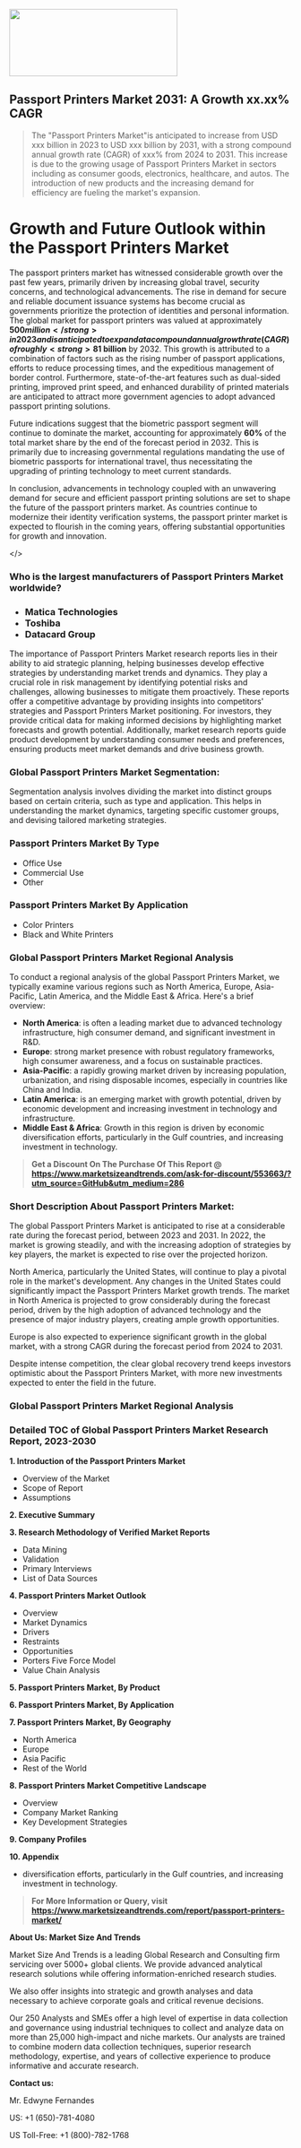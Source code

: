 <img src="https://100x100musica.es/wp-content/uploads/2024/12/Verified-Market-Reports-4-300x120.jpg" alt="" width="300" height="120" class="alignnone size-medium wp-image-100382" /><h2>Passport Printers Market 2031: A&nbsp;Growth&nbsp;xx.xx% CAGR</h2><blockquote id="" class="">The "Passport Printers Market"is anticipated to increase from USD xxx billion in 2023 to USD xxx billion by 2031, with a strong compound annual growth rate (CAGR) of xxx% from 2024 to 2031. This increase is due to the growing usage of Passport Printers Market in sectors including as consumer goods, electronics, healthcare, and autos. The introduction of new products and the increasing demand for efficiency are fueling the market's expansion.</blockquote><p> <h1>Growth and Future Outlook within the Passport Printers Market</h1> <p>The passport printers market has witnessed considerable growth over the past few years, primarily driven by increasing global travel, security concerns, and technological advancements. The rise in demand for secure and reliable document issuance systems has become crucial as governments prioritize the protection of identities and personal information. The global market for passport printers was valued at approximately <strong>$500 million</strong> in 2023 and is anticipated to expand at a compound annual growth rate (CAGR) of roughly <strong>8%</strong> from 2024 to 2032.</p> <p>Factors contributing to this growth include the escalating need for enhanced security features in passport issuance systems and the introduction of new printing technologies, including digital and biometric capabilities. The adoption of high-volume passport issuance systems by several governments worldwide is also a significant factor boosting the market. Additionally, increasing investments in modernizing border control and immigration systems are expected to further drive market growth.</p> <p><strong><span style="color: #800000;">Download Full PDF Sample Copy of Passport Printers Market Report @</span>&nbsp;</strong><a href="https://www.marketsizeandtrends.com/download-sample/553663/?utm_source=Pulse-2&amp;utm_medium=286">https://www.marketsizeandtrends.com/download-sample/553663/?utm_source=Pulse-2&amp;utm_medium=286</a></p> <p>According to industry forecasts, the market size is projected to reach <strong>$1 billion</strong> by 2032. This growth is attributed to a combination of factors such as the rising number of passport applications, efforts to reduce processing times, and the expeditious management of border control. Furthermore, state-of-the-art features such as dual-sided printing, improved print speed, and enhanced durability of printed materials are anticipated to attract more government agencies to adopt advanced passport printing solutions.</p> <p>Future indications suggest that the biometric passport segment will continue to dominate the market, accounting for approximately <strong>60%</strong> of the total market share by the end of the forecast period in 2032. This is primarily due to increasing governmental regulations mandating the use of biometric passports for international travel, thus necessitating the upgrading of printing technology to meet current standards.</p> <p>In conclusion, advancements in technology coupled with an unwavering demand for secure and efficient passport printing solutions are set to shape the future of the passport printers market. As countries continue to modernize their identity verification systems, the passport printer market is expected to flourish in the coming years, offering substantial opportunities for growth and innovation.</p></body></></p><h3 id="" class="">Who is the largest manufacturers of&nbsp;Passport Printers Market worldwide?</h3><h3 class=""><p><ul><li>Matica Technologies </li><li> Toshiba </li><li> Datacard Group</li></ul></p></h3><p id="ember58" class="ember-view reader-text-block__paragraph">The importance of&nbsp;Passport Printers Market research reports lies in their ability to aid strategic planning, helping businesses develop effective strategies by understanding market trends and dynamics. They play a crucial role in risk management by identifying potential risks and challenges, allowing businesses to mitigate them proactively. These reports offer a competitive advantage by providing insights into competitors' strategies and Passport Printers Market positioning. For investors, they provide critical data for making informed decisions by highlighting market forecasts and growth potential. Additionally, market research reports guide product development by understanding consumer needs and preferences, ensuring products meet market demands and drive business growth.</p><h3 id="" class="">Global&nbsp;Passport Printers Market Segmentation:</h3><p id="" class="">Segmentation analysis involves dividing the market into distinct groups based on certain criteria, such as type and application. This helps in understanding the market dynamics, targeting specific customer groups, and devising tailored marketing strategies.</p><h3 id="" class="">Passport Printers Market&nbsp;By Type</h3><p><p><ul><li>Office Use</li><li> Commercial Use</li><li> Other</p></li></ul></p></p><h3 id="" class="">Passport Printers Market&nbsp;By Application</h3><p class=""><p><ul><li>Color Printers</li><li> Black and White Printers</li></ul></p></p><h3 id="" class="">Global Passport Printers Market Regional Analysis</h3><p id="" class="">To conduct a regional analysis of the global Passport Printers Market, we typically examine various regions such as North America, Europe, Asia-Pacific, Latin America, and the Middle East &amp; Africa. Here's a brief overview:</p><ul><li><strong>North America</strong>: is often a leading market due to advanced technology infrastructure, high consumer demand, and significant investment in R&amp;D.</li><li><strong>Europe</strong>: strong market presence with robust regulatory frameworks, high consumer awareness, and a focus on sustainable practices.</li><li><strong>Asia-Pacific</strong>: a rapidly growing market driven by increasing population, urbanization, and rising disposable incomes, especially in countries like China and India.</li><li><strong>Latin America</strong>: is an emerging market with growth potential, driven by economic development and increasing investment in technology and infrastructure.</li><li><strong>Middle East &amp; Africa</strong>: Growth in this region is driven by economic diversification efforts, particularly in the Gulf countries, and increasing investment in technology.</li></ul><blockquote id="" class=""><strong>Get a Discount On The Purchase Of This Report @ <a href="https://www.marketsizeandtrends.com/download-sample/553663/?utm_source=GitHub&utm_medium=286" target="_blank">https://www.marketsizeandtrends.com/ask-for-discount/553663/?utm_source=GitHub&utm_medium=286</a></strong></blockquote><h3>Short Description About Passport Printers Market:</h3><p id="ember58" class="ember-view reader-text-block__paragraph">The global&nbsp;Passport Printers Market&nbsp;is anticipated to rise at a considerable rate during the forecast period, between 2023 and 2031. In 2022, the market is growing steadily, and with the increasing adoption of strategies by key players, the market is expected to rise over the projected horizon.</p><p id="ember59" class="ember-view reader-text-block__paragraph">North America, particularly the United States, will continue to play a pivotal role in the market's development. Any changes in the United States could significantly impact the&nbsp;Passport Printers Market&nbsp;growth trends. The market in North America is projected to grow considerably during the forecast period, driven by the high adoption of advanced technology and the presence of major industry players, creating ample growth opportunities.</p><p id="ember60" class="ember-view reader-text-block__paragraph">Europe is also expected to experience significant growth in the global market, with a strong CAGR during the forecast period from 2024 to 2031.</p><p id="ember61" class="ember-view reader-text-block__paragraph">Despite intense competition, the clear global recovery trend keeps investors optimistic about the&nbsp;Passport Printers Market, with more new investments expected to enter the field in the future.</p><h3 id="" class="">Global Passport Printers Market Regional Analysis</h3><h3 id="" class="">Detailed TOC of Global Passport Printers Market Research Report, 2023-2030</h3><p id="" class=""><strong>1. Introduction of the Passport Printers Market</strong></p><ul><li>Overview of the Market</li><li>Scope of Report</li><li>Assumptions</li></ul><p id="" class=""><strong>2. Executive Summary</strong></p><p id="" class=""><strong>3. Research Methodology of Verified Market Reports</strong></p><ul><li>Data Mining</li><li>Validation</li><li>Primary Interviews</li><li>List of Data Sources</li></ul><p id="" class=""><strong>4. Passport Printers Market Outlook</strong></p><ul><li>Overview</li><li>Market Dynamics</li><li>Drivers</li><li>Restraints</li><li>Opportunities</li><li>Porters Five Force Model</li><li>Value Chain Analysis</li></ul><p id="" class=""><strong>5. Passport Printers Market, By Product</strong></p><p id="" class=""><strong>6. Passport Printers Market, By Application</strong></p><p id="" class=""><strong>7. Passport Printers Market, By Geography</strong></p><ul><li>North America</li><li>Europe</li><li>Asia Pacific</li><li>Rest of the World</li></ul><p id="" class=""><strong>8. Passport Printers Market Competitive Landscape</strong></p><ul><li>Overview</li><li>Company Market Ranking</li><li>Key Development Strategies</li></ul><p id="" class=""><strong>9. Company Profiles</strong></p><p id="" class=""><strong>10. Appendix</strong></p><ul><li>diversification efforts, particularly in the Gulf countries, and increasing investment in technology.</li></ul><blockquote id="" class=""><strong>For More Information or Query, visit <strong><strong><a href="https://www.marketsizeandtrends.com/report/passport-printers-market/" target="_blank">https://www.marketsizeandtrends.com/report/passport-printers-market/</a></strong></strong></strong></blockquote><p id="" class=""><strong>About Us: Market Size And Trends</strong></p><p id="" class="">Market Size And Trends is a leading Global Research and Consulting firm servicing over 5000+ global clients. We provide advanced analytical research solutions while offering information-enriched research studies.</p><p id="" class="">We also offer insights into strategic and growth analyses and data necessary to achieve corporate goals and critical revenue decisions.</p><p id="" class="">Our 250 Analysts and SMEs offer a high level of expertise in data collection and governance using industrial techniques to collect and analyze data on more than 25,000 high-impact and niche markets. Our analysts are trained to combine modern data collection techniques, superior research methodology, expertise, and years of collective experience to produce informative and accurate research.</p><p id="" class=""><strong>Contact us:</strong></p><p id="" class="">Mr. Edwyne Fernandes</p><p id="" class="">US: +1 (650)-781-4080</p><p id="" class="">US Toll-Free: +1 (800)-782-1768</p>
